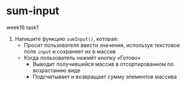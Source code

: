 # sum-input
week16 task1
1. Напишите функцию `sumInput()`, которая:
    - Просит пользователя ввести значения, используя текстовое поле `input` и сохраняет их в массив
    - Когда пользователь нажмёт кнопку «Готово»
        - Выводит получившийся массив в отсортированном по возрастанию виде
        - Подсчитывает и возвращает сумму элементов массива
